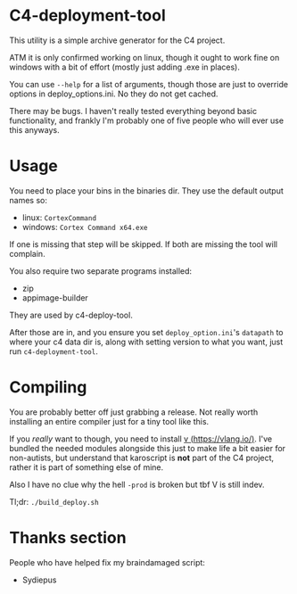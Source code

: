 # C4-deployment-tool
This utility is a simple archive generator for the C4 project.

ATM it is only confirmed working on linux, though it ought to work fine
on windows with a bit of effort (mostly just adding .exe in places).

You can use `--help` for a list of arguments, though those are just to
override options in deploy_options.ini. No they do not get cached.


There may be bugs. I haven't really tested everything beyond basic functionality,
and frankly I'm probably one of five people who will ever use this anyways.

# Usage
You need to place your bins in the binaries dir. They use the default output
names so:
- linux: `CortexCommand`
- windows: `Cortex Command x64.exe`

If one is missing that step will be skipped. If both are missing the tool
will complain.

You also require two separate programs installed:
- zip
- appimage-builder

They are used by c4-deploy-tool.

After those are in, and you ensure you set `deploy_option.ini`'s `datapath`
to where your c4 data dir is, along with setting version to what you want,
just run `c4-deployment-tool`.


# Compiling
You are probably better off just grabbing a release. Not really worth installing
an entire compiler just for a tiny tool like this.

If you *really* want to though, you need to install [v (https://vlang.io/)](https://vlang.io/).
I've bundled the needed modules alongside this just to make life a bit easier
for non-autists, but understand that karoscript is **not** part of the C4 project,
rather it is part of something else of mine.

Also I have no clue why the hell `-prod` is broken but tbf V is still indev.



Tl;dr: `./build_deploy.sh`


# Thanks section
People who have helped fix my braindamaged script:
- Sydiepus
